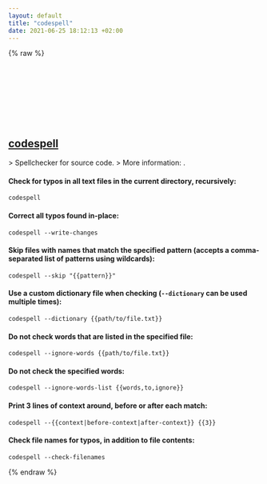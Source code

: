 ```yaml
---
layout: default
title: "codespell"
date: 2021-06-25 18:12:13 +02:00
---
```

{% raw %}
<h2 id="codespell">
  <a href="/en/common/codespell.html">codespell</a> <a href="#codespell"><svg class="icon">
    <use href="/assets/images/unicode_sprite.svg#link" />
  </svg></a>
</h2>
> Spellchecker for source code.
> More information: <https://github.com/codespell-project/codespell>.

#### Check for typos in all text files in the current directory, recursively:
```shell
codespell
```
#### Correct all typos found in-place:
```shell
codespell --write-changes
```
#### Skip files with names that match the specified pattern (accepts a comma-separated list of patterns using wildcards):
```shell
codespell --skip "{{pattern}}"
```
#### Use a custom dictionary file when checking (`--dictionary` can be used multiple times):
```shell
codespell --dictionary {{path/to/file.txt}}
```
#### Do not check words that are listed in the specified file:
```shell
codespell --ignore-words {{path/to/file.txt}}
```
#### Do not check the specified words:
```shell
codespell --ignore-words-list {{words,to,ignore}}
```
#### Print 3 lines of context around, before or after each match:
```shell
codespell --{{context|before-context|after-context}} {{3}}
```
#### Check file names for typos, in addition to file contents:
```shell
codespell --check-filenames
```
{% endraw %}